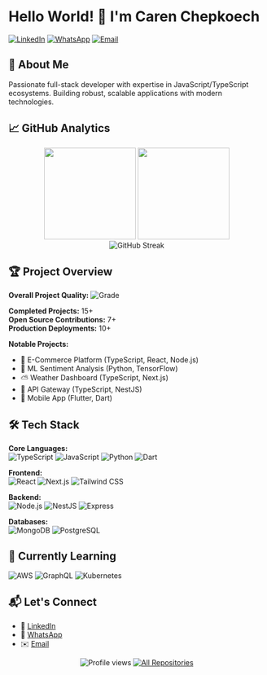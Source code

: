 # Hello World! 👋 I'm Caren Chepkoech

[![LinkedIn](https://img.shields.io/badge/Connect%20on-LinkedIn-blue?style=for-the-badge&logo=linkedin)](https://www.linkedin.com/in/caren-chepkoech-474924266/)
[![WhatsApp](https://img.shields.io/badge/Chat%20on-WhatsApp-green?style=for-the-badge&logo=whatsapp)](https://wa.me/254711526658)
[![Email](https://img.shields.io/badge/Email-karenchepkoech2002%40gmail.com-red?style=for-the-badge&logo=gmail)](mailto:karenchepkoech2002@gmail.com)

## 🔭 About Me
Passionate full-stack developer with expertise in JavaScript/TypeScript ecosystems. Building robust, scalable applications with modern technologies.

## 📈 GitHub Analytics

<div align="center">
  <img height="180em" src="https://github-readme-stats.vercel.app/api?username=CARENKIGEN&show_icons=true&theme=radical&include_all_commits=true&count_private=true"/>
  <img height="180em" src="https://github-readme-stats.vercel.app/api/top-langs/?username=CARENKIGEN&layout=compact&langs_count=8&theme=radical&hide=html,css,scss"/>
</div>

<div align="center">
  <img src="https://streak-stats.demolab.com?user=CARENKIGEN&theme=radical&hide_border=true&date_format=M%20j%5B%2C%20Y%5D" alt="GitHub Streak"/>
</div>

## 🏆 Project Overview

**Overall Project Quality:** ![Grade](https://img.shields.io/badge/A%2B-Excellent-brightgreen?style=for-the-badge)

**Completed Projects:** 15+  
**Open Source Contributions:** 7+  
**Production Deployments:** 10+  

**Notable Projects:**
- 🛒 E-Commerce Platform (TypeScript, React, Node.js)
- 🤖 ML Sentiment Analysis (Python, TensorFlow)
- ⛅ Weather Dashboard (TypeScript, Next.js)
- 🔗 API Gateway (TypeScript, NestJS)
- 📱 Mobile App (Flutter, Dart)

## 🛠️ Tech Stack

**Core Languages:**  
![TypeScript](https://img.shields.io/badge/TypeScript-3178C6?style=flat-square&logo=typescript&logoColor=white)
![JavaScript](https://img.shields.io/badge/JavaScript-F7DF1E?style=flat-square&logo=javascript&logoColor=black)
![Python](https://img.shields.io/badge/Python-3776AB?style=flat-square&logo=python&logoColor=white)
![Dart](https://img.shields.io/badge/Dart-0175C2?style=flat-square&logo=dart&logoColor=white)

**Frontend:**  
![React](https://img.shields.io/badge/React-61DAFB?style=flat-square&logo=react&logoColor=black)
![Next.js](https://img.shields.io/badge/Next.js-000000?style=flat-square&logo=next.js&logoColor=white)
![Tailwind CSS](https://img.shields.io/badge/Tailwind_CSS-38B2AC?style=flat-square&logo=tailwind-css&logoColor=white)

**Backend:**  
![Node.js](https://img.shields.io/badge/Node.js-339933?style=flat-square&logo=node.js&logoColor=white)
![NestJS](https://img.shields.io/badge/NestJS-E0234E?style=flat-square&logo=nestjs&logoColor=white)
![Express](https://img.shields.io/badge/Express-000000?style=flat-square&logo=express&logoColor=white)

**Databases:**  
![MongoDB](https://img.shields.io/badge/MongoDB-47A248?style=flat-square&logo=mongodb&logoColor=white)
![PostgreSQL](https://img.shields.io/badge/PostgreSQL-4169E1?style=flat-square&logo=postgresql&logoColor=white)

## 🌱 Currently Learning
![AWS](https://img.shields.io/badge/AWS-232F3E?style=flat-square&logo=amazon-aws&logoColor=white)
![GraphQL](https://img.shields.io/badge/GraphQL-E10098?style=flat-square&logo=graphql&logoColor=white)
![Kubernetes](https://img.shields.io/badge/Kubernetes-326CE5?style=flat-square&logo=kubernetes&logoColor=white)

## 📬 Let's Connect
- 💼 [LinkedIn](https://www.linkedin.com/in/caren-chepkoech-474924266/)
- 📱 [WhatsApp](https://wa.me/254711526658)
- ✉️ [Email](mailto:karenchepkoech2002@gmail.com)


<div align="center">
  <img src="https://komarev.com/ghpvc/?username=CARENKIGEN&label=Profile%20Views&color=blueviolet&style=flat-square" alt="Profile views"/>
  <a href="https://github.com/CARENKIGEN?tab=repositories">
    <img alt="All Repositories" src="https://img.shields.io/badge/View_All_Repos-181717?style=flat-square&logo=github"/>
  </a>
</div>
